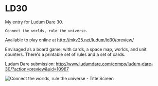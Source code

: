 LD30
====

My entry for Ludum Dare 30.

    Connect the worlds, rule the universe.

Available to play online at http://mkv25.net/ludum/ld30/preview/

Envisaged as a board game, with cards, a space map, worlds, and unit counters. There's a printable set of rules and a set of cards.

Ludum Dare submission: http://www.ludumdare.com/compo/ludum-dare-30/?action=preview&uid=10967

![Connect the worlds, rule the universe - Title Screen](http://mkv25.net/ludum/ld30/preview/screenshots/screenshot_01_title_screen.png)
